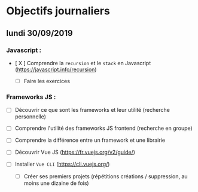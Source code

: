 # Objectifs journaliers

## lundi 30/09/2019

### Javascript :

  * [ X ] Comprendre la `recursion` et le `stack` en Javascript (https://javascript.info/recursion)
    * [ ] Faire les exercices
  


### Frameworks JS : 

  * [  ] Découvrir ce que sont les frameworks et leur utilité (recherche personnelle)

  * [  ] Comprendre l'utilité des frameworks JS frontend (recherche en groupe)

  * [  ] Comprendre la différence entre un framework et une librairie

  * [  ] Découvrir Vue JS (https://fr.vuejs.org/v2/guide/)

  * [  ] Installer `Vue CLI` (https://cli.vuejs.org/)
    * [  ] Créer ses premiers projets (répétitions créations / suppression, au moins une dizaine de fois)
